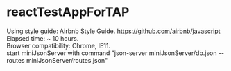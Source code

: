 # reactTestAppForTAP
Using style guide: Airbnb Style Guide. https://github.com/airbnb/javascript <br/>
Elapsed time: ~ 10 hours.<br/>
Browser compatibility: Chrome, IE11.<br/>
start miniJsonServer with command "json-server miniJsonServer/db.json --routes miniJsonServer/routes.json"<br/>
    
